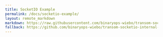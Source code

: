 ```yaml
---
title: SocketIO Example
permalink: /docs/socketio-example/
layout: remote_markdown
markdown: https://raw.githubusercontent.com/binaryops-wiebo/transom-socketio-internal-example/master/README.md
fallback: https://github.com/binaryops-wiebo/transom-socketio-internal-example/blob/master/README.md
---
```

